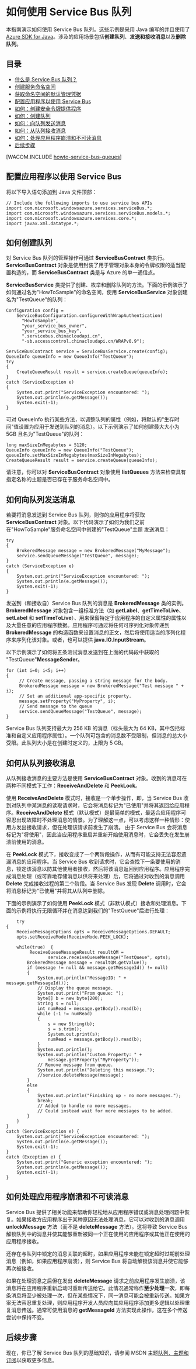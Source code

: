 <properties linkid="dev-java-how-to-service-bus-queues" urlDisplayName="Service Bus Queues" pageTitle="如何使用 Service Bus 队列 (Java) - Azure" metaKeywords="Azure Service Bus queues, Azure queues, Azure messaging, Azure queues Java" description="了解如何在 Azure 中使用 Service Bus 队列。用 Java 编写的代码示例。" metaCanonical="" services="service-bus" documentationCenter="Java" title="How to Use Service Bus Queues" authors="robmcm" solutions="" manager="wpickett" editor="mollybos" videoId="" scriptId="" />
<tags ms.service="service-bus"
    ms.date=""
    wacn.date=""
    />

# 如何使用 Service Bus 队列

本指南演示如何使用 Service Bus 队列。这些示例是采用 Java 编写的并且使用了 [Azure SDK for Java][]。涉及的应用场景包括**创建队列**、**发送和接收消息**以及**删除队列**。

## 目录

-   [什么是 Service Bus 队列？][]
-   [创建服务命名空间][]
-   [获取命名空间的默认管理凭据][]
-   [配置应用程序以使用 Service Bus][]
-   [如何：创建安全令牌提供程序][]
-   [如何：创建队列][如何：创建安全令牌提供程序]
-   [如何：向队列发送消息][]
-   [如何：从队列接收消息][]
-   [如何：处理应用程序崩溃和不可读消息][]
-   [后续步骤][]

[WACOM.INCLUDE [howto-service-bus-queues](../includes/howto-service-bus-queues.md)]

## <a name="bkmk_ConfigApp"> </a>配置应用程序以使用 Service Bus

将以下导入语句添加到 Java 文件顶部：

	// Include the following imports to use service bus APIs
	import com.microsoft.windowsazure.services.serviceBus.*;
	import com.microsoft.windowsazure.services.serviceBus.models.*; 
	import com.microsoft.windowsazure.services.core.*; 
	import javax.xml.datatype.*;
	
## <a name="bkmk_HowToCreateQueue"> </a>如何创建队列

对 Service Bus 队列的管理操作可通过
**ServiceBusContract** 类执行。**ServiceBusContract** 对象是使用封装了用于管理对象本身的令牌权限的适当配置构造的，而 **ServiceBusContract** 类是与 Azure 的单一通信点。

**ServiceBusService** 类提供了创建、枚举和删除队列的方法。下面的示例演示了如何通过名为"HowToSample"的命名空间，使用 **ServiceBusService** 对象创建名为"TestQueue"的队列：

    Configuration config = 
    	ServiceBusConfiguration.configureWithWrapAuthentication(
          "HowToSample",
          "your_service_bus_owner",
          "your_service_bus_key",
          ".servicebus.chinacloudapi.cn",
          "-sb.accesscontrol.chinacloudapi.cn/WRAPv0.9");

    ServiceBusContract service = ServiceBusService.create(config);
    QueueInfo queueInfo = new QueueInfo("TestQueue");
    try
    {     
		CreateQueueResult result = service.createQueue(queueInfo);
    }
	catch (ServiceException e)
	{
	    System.out.print("ServiceException encountered: ");
        System.out.println(e.getMessage());
        System.exit(-1);
    }

可对 QueueInfo 执行某些方法，以调整队列的属性（例如，将默认的"生存时间"值设置为应用于发送到队列的消息）。以下示例演示了如何创建最大大小为 5GB 且名为"TestQueue"的队列：

    long maxSizeInMegabytes = 5120;
    QueueInfo queueInfo = new QueueInfo("TestQueue");
    queueInfo.setMaxSizeInMegabytes(maxSizeInMegabytes); 
    CreateQueueResult result = service.createQueue(queueInfo);

请注意，你可以对 **ServiceBusContract** 对象使用 **listQueues** 方法来检查具有指定名称的主题是否已存在于服务命名空间中。

## <a name="bkmk_HowToSendMsgs"> </a>如何向队列发送消息

若要将消息发送到 Service Bus 队列，则你的应用程序将获取
**ServiceBusContract** 对象。以下代码演示了如何为我们之前在"HowToSample"服务命名空间中创建的"TestQueue"主题
发送消息：

    try
    {
        BrokeredMessage message = new BrokeredMessage("MyMessage");
        service.sendQueueMessage("TestQueue", message);
    }
    catch (ServiceException e) 
    {
        System.out.print("ServiceException encountered: ");
        System.out.println(e.getMessage());
        System.exit(-1);
    }

发送到（和接收自）Service Bus 队列的消息是 **BrokeredMessage** 类的实例。**BrokeredMessage** 对象包含一组标准方法（如 **getLabel**、**getTimeToLive**、
**setLabel** 和 **setTimeToLive**）、用来保留特定于应用程序的自定义属性的属性以及大量任意的应用程序数据。应用程序可通过将任何可序列化对象传递到
**BrokeredMessage** 的构造函数来设置消息的正文，然后将使用适当的序列化程序来序列化该对象。或者，也可以提供 **java.IO.InputStream**。

以下示例演示了如何将五条测试消息发送到在上面的代码段中获取的
"TestQueue"**MessageSender**。

    for (int i=0; i<5; i++)
    {
         // Create message, passing a string message for the body.
         BrokeredMessage message = new BrokeredMessage("Test message " + i);
         // Set an additional app-specific property.
         message.setProperty("MyProperty", i); 
         // Send message to the queue
         service.sendQueueMessage("TestQueue", message);
    }

Service Bus 队列支持最大为 256 KB 的消息（标头最大为 64 KB，其中包括标准和自定义应用程序属性）。一个队列可包含的消息数不受限制，但消息的总大小受限。此队列大小是在创建时定义的，上限为 5 GB。

## <a name="bkmk_HowToReceiveMsgs"> </a>如何从队列接收消息

从队列接收消息的主要方法是使用
**ServiceBusContract** 对象。收到的消息可在两种不同模式下工作：**ReceiveAndDelete** 和 **PeekLock**。

使用 **ReceiveAndDelete** 模式时，接收是一个单步操作，即，当 Service Bus 收到对队列中某消息的读取请求时，它会将消息标记为"已使用"并将其返回给应用程序。**ReceiveAndDelete** 模式（默认模式）是最简单的模式，最适合应用程序可容忍出现故障时不处理消息的情景。为了理解这一点，可以考虑这样一种情形：使用方发出接收请求，但在处理该请求前发生了崩溃。
由于 Service Bus 会将消息标记为"将使用"，因此当应用程序重启并重新开始使用消息时，它会丢失在发生崩溃前使用的消息。

在 **PeekLock** 模式下，接收变成了一个两阶段操作，从而有可能支持无法容忍遗漏消息的应用程序。当 Service Bus 收到请求时，它会查找下一条要使用的消息，锁定该消息以防其他使用者接收，然后将该消息返回到应用程序。应用程序完成消息处理（或可靠地存储消息以供将来处理）后，它将通过对收到的消息调用 **Delete** 完成接收过程的第二个阶段。当 Service Bus 发现 **Delete** 调用时，它会将消息标记为"已使用"并将其从队列中删除。

下面的示例演示了如何使用 **PeekLock** 模式（非默认模式）接收和处理消息。下面的示例将执行无限循环并在消息达到我们的"TestQueue"后进行处理：

    	try
	{
		ReceiveMessageOptions opts = ReceiveMessageOptions.DEFAULT;
		opts.setReceiveMode(ReceiveMode.PEEK_LOCK);
	
		while(true)  { 
	         ReceiveQueueMessageResult resultQM = 
	     			service.receiveQueueMessage("TestQueue", opts);
		    BrokeredMessage message = resultQM.getValue();
		    if (message != null && message.getMessageId() != null)
		    {
			    System.out.println("MessageID: " + message.getMessageId());    
			    // Display the queue message.
			    System.out.print("From queue: ");
			    byte[] b = new byte[200];
			    String s = null;
			    int numRead = message.getBody().read(b);
			    while (-1 != numRead)
	            {
	                s = new String(b);
	                s = s.trim();
	                System.out.print(s);
	                numRead = message.getBody().read(b);
			    }
	            System.out.println();
			    System.out.println("Custom Property: " + 
			        message.getProperty("MyProperty"));
			    // Remove message from queue.
			    System.out.println("Deleting this message.");
			    //service.deleteMessage(message);
		    }  
		    else  
		    {        
		        System.out.println("Finishing up - no more messages.");        
		        break; 
		        // Added to handle no more messages.
		        // Could instead wait for more messages to be added.
		    }
	    }
	}
	catch (ServiceException e) {
	    System.out.print("ServiceException encountered: ");
	    System.out.println(e.getMessage());
	    System.exit(-1);
	}
	catch (Exception e) {
	    System.out.print("Generic exception encountered: ");
	    System.out.println(e.getMessage());
	    System.exit(-1);
	} 	

## <a name="bkmk_HowToHandleAppCrashes"> </a>如何处理应用程序崩溃和不可读消息

Service Bus 提供了相关功能来帮助你轻松地从应用程序错误或消息处理问题中恢复。如果接收方应用程序出于某种原因无法处理消息，它可以对收到的消息调用 **unlockMessage** 方法（而不是 **deleteMessage** 方法）。这将导致 Service Bus 解锁队列中的消息并使其能够重新被同一个正在使用的应用程序或其他正在使用的应用程序接收。

还存在与队列中锁定的消息关联的超时，如果应用程序未能在锁定超时过期前处理消息（例如，如果应用程序崩溃），则 Service Bus
将自动解锁该消息并使它能够再次被接收。

如果在处理消息之后但在发出 **deleteMessage** 请求之前应用程序发生崩溃，该消息将在应用程序重新启动时重新传送给它。此情况通常称作**至少处理一次**，即每条消息将至少被处理一次，但在某些情况下，同一消息可能会被重新传送。如果方案无法容忍重复处理，则应用程序开发人员应向其应用程序添加更多逻辑以处理重复消息传送。通常可使用消息的 **getMessageId** 方法实现此操作，这在多个传送尝试中保持不变。

## <a name="bkmk_NextSteps"> </a>后续步骤

现在，你已了解 Service Bus 队列的基础知识，请参阅 MSDN 主题[队列、主题和订阅][]以获取更多信息。

  [Azure SDK for Java]: http://www.windowsazure.cn/zh-cn/develop/java/
  [什么是 Service Bus 队列？]: #what-are-service-bus-queues
  [创建服务命名空间]: #create-a-service-namespace
  [获取命名空间的默认管理凭据]: #obtain-default-credentials
  [配置应用程序以使用 Service Bus]: #bkmk_ConfigApp
  [如何：创建安全令牌提供程序]: #bkmk_HowToCreateQueue
  [如何：向队列发送消息]: #bkmk_HowToSendMsgs
  [如何：从队列接收消息]: #bkmk_HowToReceiveMsgs
  [如何：处理应用程序崩溃和不可读消息]: #bkmk_HowToHandleAppCrashes
  [后续步骤]: #bkmk_NextSteps
  [Azure 管理门户]: http://manage.windowsazure.cn/
  [队列、主题和订阅]: http://msdn.microsoft.com/zh-cn/library/windowsazure/hh367516.aspx
